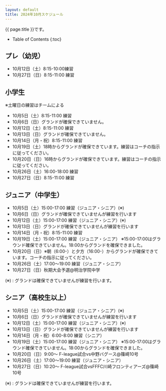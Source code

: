 ```yaml
---
layout: default
title: 2024年10月スケジュール
---
```


{{ page.title }}です。


* Table of Contents
{:toc}


プレ（幼児）
------------------

* 10月12日（土）8:15-10:00練習
* 10月27日（日）8:15-11:00 練習


小学生
-----------

※土曜日の練習はチームによる
* 10月5日（土）8:15-11:00 練習
* 10月6日（日）グランドが確保できていません。
* 10月12日（土）8:15-11:00 練習
* 10月13日（日）グランドが確保できていません。
* 10月14日（月・祝）8:15-11:00 練習
* 10月19日（土）18時からグランドが確保できています。練習はコーチの指示に従ってください。
* 10月20日（日）16時からグランドが確保できています。練習はコーチの指示に従ってください。
* 10月26日（土）16:00-18:00 練習
* 10月27日（日）8:15-11:00 練習


ジュニア（中学生）
-----------------------------------------

* 10月5日（土）15:00-17:00 練習（ジュニア・シニア）(※)
* 10月6日（日）グランドが確保できていませんが練習を行います
* 10月12日（土）15:00-17:00 練習（ジュニア・シニア）(※)
* 10月13日（日）グランドが確保できていませんが練習を行います
* 10月14日（月・祝）8:15-11:00 練習
* 10月19日（土）15:00-17:00 練習（ジュニア・シニア） ※15:00-17:00はグラウンド確保できていません。18:00からグランドを確保できました。
* 10月20日（日）※朝（6:00-）と夕方（16:00-）からグランドが確保できています。コーチの指示に従ってください。
* 10月26日（土）17:00〜19:00 練習（ジュニア・シニア）
* 10月27日（日）秋期大会予選@明治学院中学

(※) : グランドは確保できていませんが練習を行います。


シニア（高校生以上）
-----------------------------------------

* 10月5日（土）15:00-17:00 練習（ジュニア・シニア）(※)
* 10月6日（日）グランドが確保できていませんが練習を行います
* 10月12日（土）15:00-17:00 練習（ジュニア・シニア）(※)
* 10月13日（日）グランドが確保できていませんが練習を行います
* 10月14日（月・祝）6:00-8:00 練習（シニア）
* 10月19日（土）15:00-17:00 練習（ジュニア・シニア） ※15:00-17:00はグラウンド確保できていません。18:00からグランドを確保できました。
* 10月20日（日）9:00～ F-league試合vs中野バグース@篠崎10号
* 10月26日（土）17:00〜19:00 練習（ジュニア・シニア）
* 10月27日（日）10:20～ F-league試合vsFFFC川崎フロンティアーズ@篠崎10号

(※) : グランドは確保できていませんが練習を行います。
